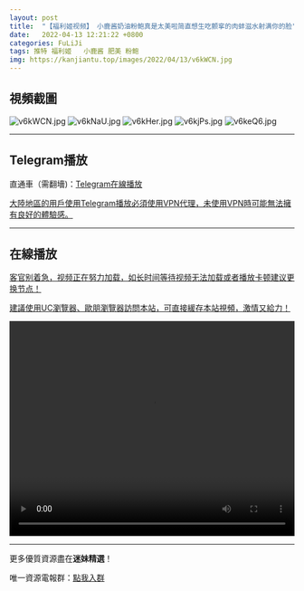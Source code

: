 ```yaml
---
layout: post
title:  "【福利姬视频】 小鹿酱奶油粉鲍真是太美啦简直想生吃颤挛的肉蚌滋水射满你的脸"
date:   2022-04-13 12:21:22 +0800
categories: FuLiJi
tags: 推特 福利姬   小鹿酱 肥美 粉鲍
img: https://kanjiantu.top/images/2022/04/13/v6kWCN.jpg
---
```



## 視頻截圖

![v6kWCN.jpg](https://kanjiantu.top/images/2022/04/13/v6kWCN.jpg)
![v6kNaU.jpg](https://kanjiantu.top/images/2022/04/13/v6kNaU.jpg)
![v6kHer.jpg](https://kanjiantu.top/images/2022/04/13/v6kHer.jpg)
![v6kjPs.jpg](https://kanjiantu.top/images/2022/04/13/v6kjPs.jpg)
![v6keQ6.jpg](https://kanjiantu.top/images/2022/04/13/v6keQ6.jpg)

* * *
## Telegram播放

直通車（需翻墻)：[Telegram在線播放](https://t.me/mimeijingxuan/699)


<u>大陸地區的用戶使用Telegram播放必須使用VPN代理，未使用VPN時可能無法擁有良好的體驗感。</u> 
* * *
## 在線播放
<u>客官别着急，视频正在努力加载，如长时间等待视频无法加载或者播放卡顿建议更换节点！</u>

<u>建議使用UC瀏覽器、歐朋瀏覽器訪問本站，可直接緩存本站視頻，激情又給力！</u>
<center><video src="https://cdn.publer.io/uploads/videos/62520221db27973e6042ce10/6a5311dde4fcf60d1ad52035df16e61e.mp4" width="100%" height="380px" controls="controls"></video></center>

* * *
更多優質資源盡在**迷妹精選**！

唯一資源電報群：[點我入群](https://t.me/mimeijingxuan)


